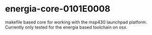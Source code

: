 energia-core-0101E0008
======================
makefile based core for working with the msp430 launchpad platform.
Currently only tested for the energia based toolchain on osx. 
